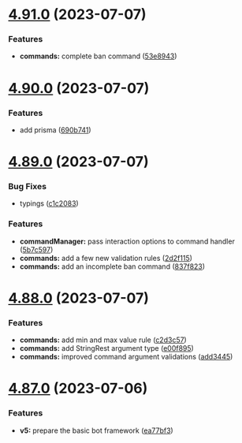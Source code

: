 # [4.91.0](https://github.com/onesoft-sudo/sudobot/compare/v4.90.0...v4.91.0) (2023-07-07)


### Features

* **commands:** complete ban command ([53e8943](https://github.com/onesoft-sudo/sudobot/commit/53e894387bfb6f5258ec3dc53bb72c885b922c7b))



# [4.90.0](https://github.com/onesoft-sudo/sudobot/compare/v4.89.0...v4.90.0) (2023-07-07)


### Features

* add prisma ([690b741](https://github.com/onesoft-sudo/sudobot/commit/690b7419ad866cc6edb6822ad70511748975ba63))



# [4.89.0](https://github.com/onesoft-sudo/sudobot/compare/v4.88.0...v4.89.0) (2023-07-07)


### Bug Fixes

* typings ([c1c2083](https://github.com/onesoft-sudo/sudobot/commit/c1c208305ee3b1318d27987e0c6be913f20b756a))


### Features

* **commandManager:** pass interaction options to command handler ([5b7c597](https://github.com/onesoft-sudo/sudobot/commit/5b7c5975ed3fe7c8f290e2f67f5da9e3a78764fa))
* **commands:** add a few new validation rules ([2d2f115](https://github.com/onesoft-sudo/sudobot/commit/2d2f115d3e21f9ae19335bce645db0ebe9b99114))
* **commands:** add an incomplete ban command ([837f823](https://github.com/onesoft-sudo/sudobot/commit/837f82309c221b7384429ee4e7ecdff5b8044eed))



# [4.88.0](https://github.com/onesoft-sudo/sudobot/compare/v4.87.0...v4.88.0) (2023-07-07)


### Features

* **commands:** add min and max value rule ([c2d3c57](https://github.com/onesoft-sudo/sudobot/commit/c2d3c57f7293f8fb364ff0c2375c72856f73f6c6))
* **commands:** add StringRest argument type ([e00f895](https://github.com/onesoft-sudo/sudobot/commit/e00f895f2fc9e595291bc9dbfe4aa3641c7965f6))
* **commands:** improved command argument validations ([add3445](https://github.com/onesoft-sudo/sudobot/commit/add34453631c5b41ccfd833344f5a77d3622a298))



# [4.87.0](https://github.com/onesoft-sudo/sudobot/compare/v4.86.0...v4.87.0) (2023-07-06)


### Features

* **v5:** prepare the basic bot framework ([ea77bf3](https://github.com/onesoft-sudo/sudobot/commit/ea77bf3c0ad838b40d9f8bc247215a114015860e))



